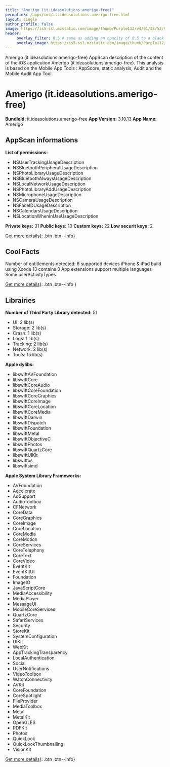 ```yaml
---
title: "Amerigo (it.ideasolutions.amerigo-free)"
permalink: /apps/ios/it.ideasolutions.amerigo-free.html
layout: single
author_profile: false
image: https://is5-ssl.mzstatic.com/image/thumb/Purple112/v4/91/38/52/9138527e-f027-637c-8f2d-2e24ebad6407/AppIcon_amerigo_free-0-0-1x_U007emarketing-0-0-0-7-0-0-sRGB-0-0-0-GLES2_U002c0-512MB-85-220-0-0.png/512x512bb.jpg
header: 
     overlay_filter: 0.5 # same as adding an opacity of 0.5 to a black background
     overlay_image: https://is5-ssl.mzstatic.com/image/thumb/Purple112/v4/91/38/52/9138527e-f027-637c-8f2d-2e24ebad6407/AppIcon_amerigo_free-0-0-1x_U007emarketing-0-0-0-7-0-0-sRGB-0-0-0-GLES2_U002c0-512MB-85-220-0-0.png/512x512bb.jpg
---
```

Amerigo (it.ideasolutions.amerigo-free) AppScan description of the content of the iOS application Amerigo (it.ideasolutions.amerigo-free). This analysis is based on the Mobile App Tools : AppScore, static analysis, Audit and the Mobile Audit App Tool.

# Amerigo (it.ideasolutions.amerigo-free)

**BundleId:** it.ideasolutions.amerigo-free
**App Version:** 3.10.13
**App Name:** Amerigo


## AppScan informations 

**List of permissions:** 
- NSUserTrackingUsageDescription
- NSBluetoothPeripheralUsageDescription
- NSPhotoLibraryUsageDescription
- NSBluetoothAlwaysUsageDescription
- NSLocalNetworkUsageDescription
- NSPhotoLibraryAddUsageDescription
- NSMicrophoneUsageDescription
- NSCameraUsageDescription
- NSFaceIDUsageDescription
- NSCalendarsUsageDescription
- NSLocationWhenInUseUsageDescription
  
  
**Private keys:** 31
**Public keys:** 10
**Custom keys:** 22
**Low securit keys:** 2
  
[Get more details](/pricing.html){: .btn .btn--info}

## Cool Facts

Number of entitlements detected: 6
supported devices iPhone & iPad
build using Xcode 13
contains 3 App extensions
support multiple languages
Some userActivityTypes
  
[Get more details](/pricing.html){: .btn .btn--info }

## Librairies 
**Number of Third Party Library detected:** 51
- UI: 2 lib(s)
- Storage: 2 lib(s)
- Crash: 1 lib(s)
- Logs: 1 lib(s)
- Tracking: 2 lib(s)
- Network: 2 lib(s)
- Tools: 15 lib(s)


**Apple dylibs:**
- libswiftAVFoundation
- libswiftCore
- libswiftCoreAudio
- libswiftCoreFoundation
- libswiftCoreGraphics
- libswiftCoreImage
- libswiftCoreLocation
- libswiftCoreMedia
- libswiftDarwin
- libswiftDispatch
- libswiftFoundation
- libswiftMetal
- libswiftObjectiveC
- libswiftPhotos
- libswiftQuartzCore
- libswiftUIKit
- libswiftos
- libswiftsimd


**Apple System Library Frameworks:**
- AVFoundation
- Accelerate
- AdSupport
- AudioToolbox
- CFNetwork
- CoreData
- CoreGraphics
- CoreImage
- CoreLocation
- CoreMedia
- CoreMotion
- CoreServices
- CoreTelephony
- CoreText
- CoreVideo
- EventKit
- EventKitUI
- Foundation
- ImageIO
- JavaScriptCore
- MediaAccessibility
- MediaPlayer
- MessageUI
- MobileCoreServices
- QuartzCore
- SafariServices
- Security
- StoreKit
- SystemConfiguration
- UIKit
- WebKit
- AppTrackingTransparency
- LocalAuthentication
- Social
- UserNotifications
- VideoToolbox
- WatchConnectivity
- AVKit
- CoreFoundation
- CoreSpotlight
- FileProvider
- MediaToolbox
- Metal
- MetalKit
- OpenGLES
- PDFKit
- Photos
- QuickLook
- QuickLookThumbnailing
- VisionKit


  
[Get more details](/pricing.html){: .btn .btn--info}

